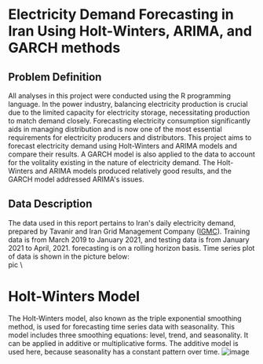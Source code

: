 # Electricity Demand Forecasting in Iran Using Holt-Winters, ARIMA, and GARCH methods
## Problem Definition 
All analyses in this project were conducted using the R programming language. In the power industry, balancing electricity production is crucial due to the limited capacity for electricity storage, necessitating production to match demand closely. Forecasting electricity consumption significantly aids in managing distribution and is now one of the most essential requirements for electricity producers and distributors. This project aims to forecast electricity demand using Holt-Winters and ARIMA models and compare their results. A GARCH model is also applied to the data to account for the volitality existing in the nature of electricity demand. The Holt-Winters and ARIMA models produced relatively good results, and the GARCH model addressed ARIMA's issues.
## Data Description 
The data used in this report pertains to Iran's daily electricity demand, prepared by Tavanir and Iran Grid Management Company ([IGMC](https://www.igmc.ir/)). Training data is from March 2019 to January  2021, and testing data is from January  2021 to April, 2021. forecasting is on a rolling horizon basis.
Time series plot of data is shown in the picture below: \
pic \

# Holt-Winters Model 
The Holt-Winters model, also known as the triple exponential smoothing method, is used for forecasting time series data with seasonality. This model includes three smoothing equations: level, trend, and seasonality. It can be applied in additive or multiplicative forms. The additive model is used here, because seasonality has a constant pattern over time.
![image](https://github.com/hamidnakhaei/electricity_demand_forecasting_Holt-Winters_ARIMA/assets/154388685/f68862b1-3ea6-44cb-834b-5c46641eb60f)


